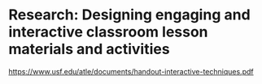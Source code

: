 # Research: Designing engaging and interactive classroom lesson materials and activities

https://www.usf.edu/atle/documents/handout-interactive-techniques.pdf

